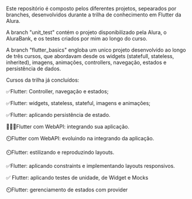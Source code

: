 Este repositório é composto pelos diferentes projetos, sepearados por branches, desenvolvidos durante a trilha de conhecimento em Flutter da Alura. 

A branch "unit_test" contém o projeto disponibilizado pela Alura, o AluraBank, e os testes criados por mim ao longo do curso.

A branch "flutter_basics" engloba um unico projeto desenvolvido ao longo de três cursos, que abordavam desde os widgets (statefull, stateless, inherited), imagens, animações, controllers, navegação, estados e persistência de dados.

Cursos da trilha já concluídos:<p>
✅Flutter: Controller, navegação e estados;<p>
✅Flutter: widgets, stateless, stateful, imagens e animações;<p>
✅Flutter: aplicando persistência de estado.<p>
👩🏽‍💻Flutter com WebAPI: integrando sua aplicação.<p>
⏲️Flutter com WebAPI: evoluindo na integrando da aplicação.<p>
⏲️Flutter: estilizando e reproduzindo layouts.<p>
✅Flutter: aplicando constraints e implementando layouts responsivos.<p>
✅ Flutter: aplicando testes de unidade, de Widget e Mocks<p>
⏲️Flutter: gerenciamento de estados com provider<p>
